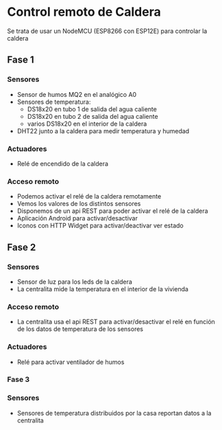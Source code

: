 # Control remoto de Caldera

Se trata de usar un NodeMCU (ESP8266 con ESP12E) para controlar la caldera


## Fase 1

### Sensores

* Sensor de humos  MQ2 en el analógico A0
* Sensores de temperatura:
  * DS18x20 en tubo 1 de salida del agua caliente
  * DS18x20 en tubo 2 de salida del agua caliente
  * varios DS18x20 en el interior de la caldera
* DHT22 junto a la caldera para medir temperatura y humedad

### Actuadores

* Relé de encendido de la caldera

### Acceso remoto

* Podemos activar el relé de la caldera remotamente
* Vemos los valores de los distintos sensores
* Disponemos de un api REST para poder activar el relé de la caldera
* Aplicación Android para activar/desactivar
* Iconos con HTTP Widget para activar/deactivar ver estado


## Fase 2

### Sensores

* Sensor de luz para los leds de la caldera
* La centralita mide la temperatura en el interior de la vivienda

### Acceso remoto

* La centralita usa el api REST para activar/desactivar el relé en función de los datos de temperatura de los sensores

### Actuadores

* Relé para activar ventilador de humos

### Fase 3

### Sensores

* Sensores de temperatura distribuidos por la casa reportan datos a la centralita
